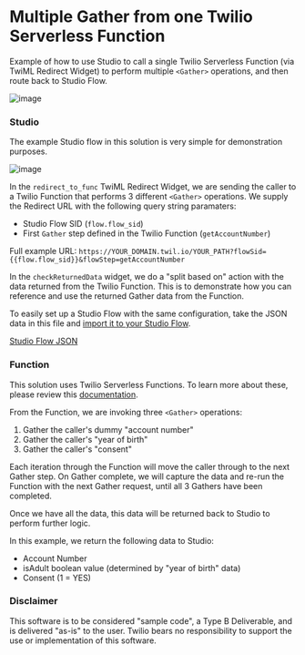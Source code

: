 # Multiple Gather from one Twilio Serverless Function
Example of how to use Studio to call a single Twilio Serverless Function (via TwiML Redirect Widget) to perform multiple `<Gather>` operations, and then route back to Studio Flow.

![image](https://user-images.githubusercontent.com/67924770/157149846-8e681526-a425-4cc0-9216-32e9b7ef0cce.png)


### Studio
The example Studio flow in this solution is very simple for demonstration purposes. 
  
![image](https://user-images.githubusercontent.com/67924770/157103316-0f58e622-3e4e-4822-ae9c-aff43596f95c.png)

In the `redirect_to_func` TwiML Redirect Widget, we are sending the caller to a Twilio Function that performs 3 different `<Gather>` operations. We supply the Redirect URL with the following query string paramaters:
  - Studio Flow SID (`flow.flow_sid`)
  - First `Gather` step defined in the Twilio Function (`getAccountNumber`)
  
  Full example URL:
  `https://YOUR_DOMAIN.twil.io/YOUR_PATH?flowSid={{flow.flow_sid}}&flowStep=getAccountNumber`

In the `checkReturnedData` widget, we do a "split based on" action with the data returned from the Twilio Function. This is to demonstrate how you can reference and use the returned Gather data from the Function. 
  
To easily set up a Studio Flow with the same configuration, take the JSON data in this file and [import it to your Studio Flow](https://www.twilio.com/docs/studio/user-guide#importing-flow-data).

  [Studio Flow JSON](https://github.com/bschinina-twilio/serverless-multiple-gather-redirect/blob/main/example-serverless-gather-twiml/assets/studio-flow.json)
  
### Function
This solution uses Twilio Serverless Functions. To learn more about these, please review this [documentation](https://www.twilio.com/docs/runtime/functions).

From the Function, we are invoking three `<Gather>` operations:
  1. Gather the caller's dummy "account number"
  2. Gather the caller's "year of birth"
  3. Gather the caller's "consent" 
  
Each iteration through the Function will move the caller through to the next Gather step. On Gather complete, we will capture the data and re-run the Function with the next Gather request, until all 3 Gathers have been completed. 

Once we have all the data, this data will be returned back to Studio to perform further logic. 
  
In this example, we return the following data to Studio:
  - Account Number
  - isAdult boolean value (determined by "year of birth" data)
  - Consent (1 = YES)
  
### Disclaimer
This software is to be considered "sample code", a Type B Deliverable, and is delivered "as-is" to the user. Twilio bears no responsibility to support the use or implementation of this software.
